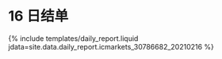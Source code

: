 # 16 日结单

{% include  templates/daily_report.liquid jdata=site.data.daily_report.icmarkets_30786682_20210216 %}